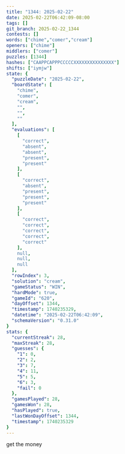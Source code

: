 ```yaml
---
title: "1344: 2025-02-22"
date: 2025-02-22T06:42:09-08:00
tags: []
git_branch: 2025-02-22_1344
contests: []
words: ["chime","comer","cream"]
openers: ["chime"]
middlers: ["comer"]
puzzles: [1344]
hashes: ["CAAPPCAPPPCCCCCXXXXXXXXXXXXXXX"]
shifts: ["iymjw"]
state: {
  "puzzleDate": "2025-02-22",
  "boardState": [
    "chime",
    "comer",
    "cream",
    "",
    "",
    ""
  ],
  "evaluations": [
    [
      "correct",
      "absent",
      "absent",
      "present",
      "present"
    ],
    [
      "correct",
      "absent",
      "present",
      "present",
      "present"
    ],
    [
      "correct",
      "correct",
      "correct",
      "correct",
      "correct"
    ],
    null,
    null,
    null
  ],
  "rowIndex": 3,
  "solution": "cream",
  "gameStatus": "WIN",
  "hardMode": true,
  "gameId": "620",
  "dayOffset": 1344,
  "timestamp": 1740235329,
  "datetime": "2025-02-22T06:42:09",
  "schemaVersion": "0.31.0"
}
stats: {
  "currentStreak": 28,
  "maxStreak": 28,
  "guesses": {
    "1": 0,
    "2": 2,
    "3": 7,
    "4": 11,
    "5": 5,
    "6": 3,
    "fail": 0
  },
  "gamesPlayed": 28,
  "gamesWon": 28,
  "hasPlayed": true,
  "lastWonDayOffset": 1344,
  "timestamp": 1740235329
}
---
```

<!-- more -->
get the money
